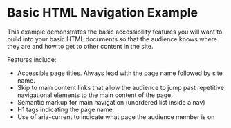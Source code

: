 # Basic HTML Navigation Example
This example demonstrates the basic accessibility features you will want to build into your basic HTML documents so that the audience knows where they are and how to get to other content in the site. 

Features include:
- Accessible page titles. Always lead with the page name followed by site name.
- Skip to main content links that allow the audience to jump past repetitive navigational elements to the main content of the page.
- Semantic markup for main navigation (unordered list inside a nav)
- H1 tags indicating the page name
- Use of aria-current to indicate what page the audience member is on
